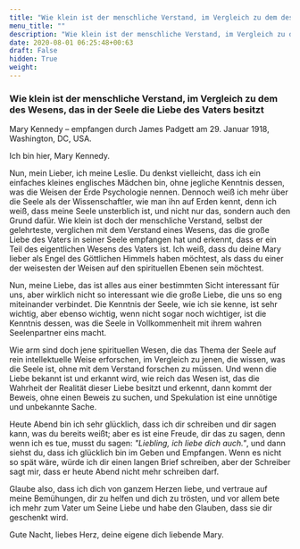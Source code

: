 ```yaml
---
title: "Wie klein ist der menschliche Verstand, im Vergleich zu dem des Wesens, das in der Seele die Liebe des Vaters besitzt"
menu_title: ""
description: "Wie klein ist der menschliche Verstand, im Vergleich zu dem des Wesens, das in der Seele die Liebe des Vaters besitzt"
date: 2020-08-01 06:25:48+00:63
draft: False
hidden: True
weight:
---
```

### Wie klein ist der menschliche Verstand, im Vergleich zu dem des Wesens, das in der Seele die Liebe des Vaters besitzt

Mary Kennedy – empfangen durch James Padgett am 29. Januar 1918, Washington, DC, USA.

Ich bin hier, Mary Kennedy.

Nun, mein Lieber, ich meine Leslie. Du denkst vielleicht, dass ich ein einfaches kleines englisches Mädchen bin, ohne jegliche Kenntnis dessen, was die Weisen der Erde Psychologie nennen. Dennoch weiß ich mehr über die Seele als der Wissenschaftler, wie man ihn auf Erden kennt, denn ich weiß, dass meine Seele unsterblich ist, und nicht nur das, sondern auch den Grund dafür. Wie klein ist doch der menschliche Verstand, selbst der gelehrteste, verglichen mit dem Verstand eines Wesens, das die große Liebe des Vaters in seiner Seele empfangen hat und erkennt, dass er ein Teil des eigentlichen Wesens des Vaters ist. Ich weiß, dass du deine Mary lieber als Engel des Göttlichen Himmels haben möchtest, als dass du einer der weisesten der Weisen auf den spirituellen Ebenen sein möchtest.

Nun, meine Liebe, das ist alles aus einer bestimmten Sicht interessant für uns, aber wirklich nicht so interessant wie die große Liebe, die uns so eng miteinander verbindet. Die Kenntnis der Seele, wie ich sie kenne, ist sehr wichtig, aber ebenso wichtig, wenn nicht sogar noch wichtiger, ist die Kenntnis dessen, was die Seele in Vollkommenheit mit ihrem wahren Seelenpartner eins macht.

Wie arm sind doch jene spirituellen Wesen, die das Thema der Seele auf rein intellektuelle Weise erforschen, im Vergleich zu jenen, die wissen, was die Seele ist, ohne mit dem Verstand forschen zu müssen. Und wenn die Liebe bekannt ist und erkannt wird, wie reich das Wesen ist, das die Wahrheit der Realität dieser Liebe besitzt und erkennt, dann kommt der Beweis, ohne einen Beweis zu suchen, und Spekulation ist eine unnötige und unbekannte Sache.

Heute Abend bin ich sehr glücklich, dass ich dir schreiben und dir sagen kann, was du bereits weißt; aber es ist eine Freude, dir das zu sagen, denn wenn ich es tue, musst du sagen: *"Liebling, ich liebe dich auch."*, und dann siehst du, dass ich glücklich bin im Geben und Empfangen. Wenn es nicht so spät wäre, würde ich dir einen langen Brief schreiben, aber der Schreiber sagt mir, dass er heute Abend nicht mehr schreiben darf.

Glaube also, dass ich dich von ganzem Herzen liebe, und vertraue auf meine Bemühungen, dir zu helfen und dich zu trösten, und vor allem bete ich mehr zum Vater um Seine Liebe und habe den Glauben, dass sie dir geschenkt wird.

Gute Nacht, liebes Herz, deine eigene dich liebende Mary.
